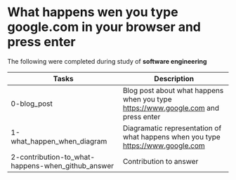 # What happens wen you type google.com in your browser and press enter

The following were completed during study of **software engineering**

| Tasks | Description |
| ----- | ----------- |
| 0-blog_post | Blog post about what happens when you type https://www.google.com and press enter |
| 1-what_happen_when_diagram | Diagramatic representation of what happens when you type https://www.google.com |
| 2-contribution-to_what-happens-when_github_answer | Contribution to answer |
